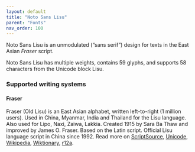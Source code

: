 ```yaml
---
layout: default
title: "Noto Sans Lisu"
parent: "Fonts"
nav_order: 100
---
```

Noto Sans Lisu is an unmodulated (“sans serif”) design for texts in the East Asian _Fraser_ script. 

Noto Sans Lisu has multiple weights, contains 59 glyphs, and supports 58 characters from the Unicode block Lisu.


### Supported writing systems


#### Fraser

Fraser (Old Lisu) is an East Asian alphabet, written left-to-right (1 million users). Used in China, Myanmar, India and Thailand for the Lisu language. Also used for Lipo, Naxi, Zaiwa, Lakkia. Created 1915 by Sara Ba Thaw and improved by James O. Fraser. Based on the Latin script. Official Lisu language script in China since 1992. Read more on [ScriptSource](https://scriptsource.org/scr/Lisu), [Unicode](https://www.unicode.org/versions/Unicode13.0.0/ch18.pdf#G44587), [Wikipedia](https://en.wikipedia.org/wiki/ISO_15924:Lisu), [Wiktionary](https://en.wiktionary.org/wiki/Category:Lisu_script), [r12a](https://r12a.github.io/scripts/links?iso=Lisu).

